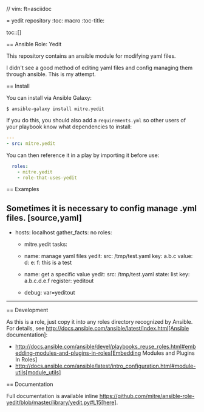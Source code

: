 // vim: ft=asciidoc

= yedit repository
:toc: macro
:toc-title:

toc::[]

== Ansible Role: Yedit

This repository contains an ansible module for modifying yaml files.

I didn't see a good method of editing yaml files and config managing them through ansible.  This is my attempt.

== Install

You can install via Ansible Galaxy:

    $ ansible-galaxy install mitre.yedit
    
If you do this, you should also add a `requirements.yml` so other users of your playbook know what dependencies to install:

```yaml
---
- src: mitre.yedit
```

You can then reference it in a play by importing it before use:

```yaml
  roles:
    - mitre.yedit
    - role-that-uses-yedit
```
    
== Examples

Sometimes it is necessary to config manage .yml files.
[source,yaml]
----
- hosts: localhost
  gather_facts: no
  roles: 
  - mitre.yedit
  tasks:
  - name: manage yaml files
    yedit:
      src: /tmp/test.yaml
      key: a.b.c
      value:
        d:
          e:
            f:
              this is a test

  - name: get a specific value
    yedit:
      src: /tmp/test.yaml
      state: list
      key: a.b.c.d.e.f
    register: yeditout
  - debug: var=yeditout
----

== Development

As this is a role, just copy it into any roles directory recognized by Ansible. For details, see http://docs.ansible.com/ansible/latest/index.html[Ansible documentation]:

* http://docs.ansible.com/ansible/devel/playbooks_reuse_roles.html#embedding-modules-and-plugins-in-roles[Embedding Modules and Plugins In Roles]
* http://docs.ansible.com/ansible/latest/intro_configuration.html#module-utils[module_utils]

== Documentation

Full documentation is available inline https://github.com/mitre/ansible-role-yedit/blob/master/library/yedit.py#L15[here].
